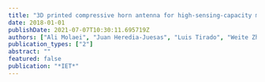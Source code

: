 ```yaml
---
title: "3D printed compressive horn antenna for high-sensing-capacity millimeter-wave imaging"
date: 2018-01-01
publishDate: 2021-07-07T10:30:11.695719Z
authors: ["Ali Molaei", "Juan Heredia-Juesas", "Luis Tirado", "Weite Zhang", "Anthony Bisulco", "Alexander Zhu"]
publication_types: ["2"]
abstract: ""
featured: false
publication: "*IET*"
---
```



